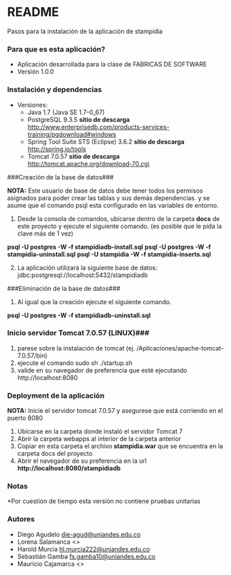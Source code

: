 # README #

Pasos para la instalación de la aplicación de stampidia

### Para que es esta aplicación? ###

* Aplicación desarrollada para la clase de FABRICAS DE SOFTWARE	
* Versión 1.0.0

### Instalación y dependencias ###

* Versiones:
	* Java 1.7 (Java SE 1.7-0_67)
	* PostgreSQL 9.3.5 **sitio de descarga** http://www.enterprisedb.com/products-services-training/pgdownload#windows
	* Spring Tool Suite STS (Eclipse) 3.6.2 **sitio de descarga** http://spring.io/tools
	* Tomcat 7.0.57 **sitio de descarga** http://tomcat.apache.org/download-70.cgi

###Creación de la base de datos###

**NOTA:** Este usuario de base de datos debe tener todos los permisos asignados para poder crear las tablas y sus demás dependencias. y se asume que el comando psql esta configurado en las variables de entorno. 

1. Desde la consola de comandos, ubicarse dentro de la carpeta **docs** de este proyecto y ejecute el siguiente comando. (es posible que le pida la clave más de 1 vez)

**psql -U postgres -W -f stampidiadb-install.sql**
**psql -U postgres -W -f stampidia-uninstall.sql**
**psql -U stampidia -W -f stampidia-inserts.sql**

2. La aplicación utilizará la siguiente base de datos: jdbc:postgresql://localhost:5432/stampidiadb

###Eliminación de la base de datos###

1. Al igual que la creación ejecute el siguiente comando.

**psql -U postgres -W -f stampidiadb-uninstall.sql**

### Inicio servidor Tomcat 7.0.57 (LINUX)###
1. parese sobre la instalación de tomcat (ej. /Aplicaciones/apache-tomcat-7.0.57/bin)
2. ejecute el comando sudo sh ./startup.sh
3. valide en su navegador de preferencia que esté ejecutando http://localhost:8080
### Deployment de la aplicación ###

**NOTA:** Inicie el servidor tomcat 7.0.57 y asegurese que está corriendo en el puerto 8080

1. Ubicarse en la carpeta donde instaló el servidor Tomcat 7
2. Abrir la carpeta webapps al interior de la carpeta anterior
3. Copiar en esta carpeta el archivo **stampidia.war** que se encuentra en la carpeta docs del proyecto 
4. Abrir el navegador de su preferencia en la url **http://localhost:8080/stampidiadb**

### Notas ###

*Por cuestión de tiempo esta versión no contiene pruebas unitarias

### Autores ###

* Diego Agudelo <die-agud@uniandes.edu.co>
* Lorena Salamanca <>
* Harold Murcia <hl.murcia222@uniandes.edu.co>
* Sebastián Gamba <fs.gamba10@uniandes.edu.co>
* Mauricio Cajamarca <>
